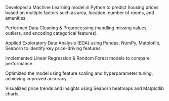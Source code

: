 Developed a Machine Learning model in Python to predict housing prices based on multiple factors such as area, location, number of rooms, and amenities.

Performed Data Cleaning & Preprocessing (handling missing values, outliers, and encoding categorical features).

Applied Exploratory Data Analysis (EDA) using Pandas, NumPy, Matplotlib, Seaborn to identify key price-driving features.

Implemented Linear Regression & Random Forest models to compare performance.

Optimized the model using feature scaling and hyperparameter tuning, achieving improved accuracy.

Visualized price trends and insights using Seaborn heatmaps and Matplotlib charts.
